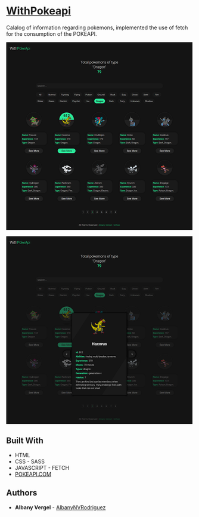 # [WithPokeapi](https://withpokeapi.netlify.app)
Calalog of information regarding pokemons, implemented the use of fetch for the consumption of the POKEAPI.

![image](./img/preview.png?raw=true)

![image](./img/preview_2.png?raw=true)
## Built With

* HTML
* CSS - SASS
* JAVASCRIPT - FETCH
* [POKEAPI.COM](https://github.com/AlbanyNVRodriguez)

## Authors

* **Albany Vergel**  - [AlbanyNVRodriguez](https://github.com/AlbanyNVRodriguez)
